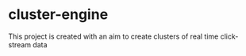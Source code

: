 # cluster-engine
This project is created with an aim to create clusters of real time click-stream data
